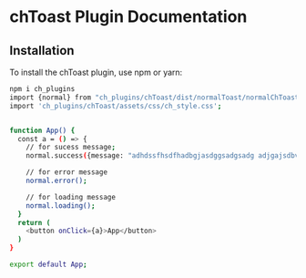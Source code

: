 # chToast Plugin Documentation

## Installation
To install the chToast plugin, use npm or yarn:

```bash
npm i ch_plugins
import {normal} from "ch_plugins/chToast/dist/normalToast/normalChToast";
import 'ch_plugins/chToast/assets/css/ch_style.css';


function App() {
  const a = () => {
    // for sucess message;
    normal.success({message: "adhdssfhsdfhadbgjasdggsadgsadg adjgajsdbv", onClick:"/a"});

    // for error message
    normal.error();

    // for loading message
    normal.loading();
  }
  return (
    <button onClick={a}>App</button>
  )
}

export default App;